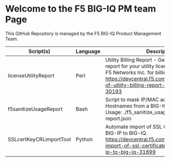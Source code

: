 # Welcome to the F5 BIG-IQ PM team Page

This GitHub Repository is managed by the F5 BIG-IQ Product Management Team.

Script(s) | Language | Description
------------ | ------------- | -------------
licenseUtilityReport | Perl | Utility Billing Report - Generate a usage report for your utility license(s) and provide to F5 Networks Inc. for billing purposes.<br/>https://devcentral.f5.com/articles/generation-of-utility-billing-report-using-big-iqs-api-30193
f5sanitizeUsageReport | Bash | Script to mask IP/MAC addresses and Hostnames from a BIG-IQ JSON report.<br/>Usage: ./f5_sanitize_usage_report.sh report.json
SSLcertKeyCRLimportTool | Python | Automate import of SSL Cert, Key & CRL from BIG-IP to BIG-IQ.<br/>https://devcentral.f5.com/articles/automate-import-of-ssl-certificate-key-crl-from-big-ip-to-big-iq-31899
